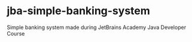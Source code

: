 # jba-simple-banking-system

Simple banking system made during JetBrains Academy Java Developer Course